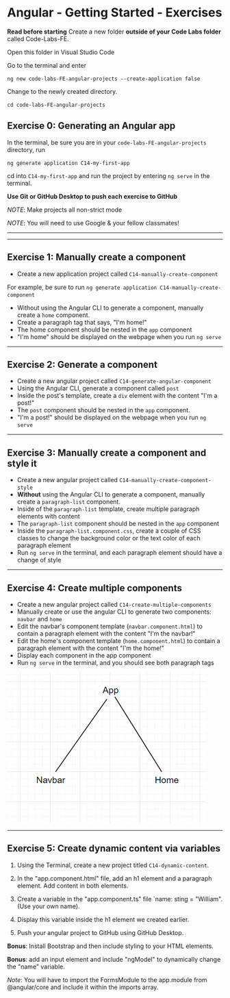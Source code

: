 # Angular - Getting Started - Exercises

**Read before starting**
Create a new folder **outside of your Code Labs folder** called Code-Labs-FE. 

Open this folder in Visual Studio Code

Go to the terminal and enter 

```
ng new code-labs-FE-angular-projects --create-application false
```

Change to the newly created directory.
```
cd code-labs-FE-angular-projects
```

## Exercise 0: Generating an Angular app
In the terminal, be sure you are in your `code-labs-FE-angular-projects` directory, run 

```
ng generate application C14-my-first-app
```

cd into `C14-my-first-app` and run the project by entering `ng serve` in the terminal.



**Use Git or GitHub Desktop to push each exercise to GitHub**

_NOTE_: Make projects all non-strict mode

_NOTE_: You will need to use Google & your fellow classmates!

---

---

## Exercise 1: Manually create a component

- Create a new application project called `C14-manually-create-component`

For example, be sure to run `ng generate application C14-manually-create-component`
- Without using the Angular CLI to generate a component, manually create a `home` component.
- Create a paragraph tag that says, "I'm home!"
- The home component should be nested in the `app` component
- "I'm home" should be displayed on the webpage when you run `ng serve`

---

## Exercise 2: Generate a component

- Create a new angular project called `C14-generate-angular-component`
- Using the Angular CLI, generate a component called `post`
- Inside the post's template, create a `div` element with the content "I'm a post!"
- The `post` component should be nested in the `app` component.
- "I'm a post!" should be displayed on the webpage when you run `ng serve`

---

## Exercise 3: Manually create a component and style it

- Create a new angular project called `C14-manually-create-component-style`
- **Without** using the Angular CLI to generate a component, manually create a `paragraph-list` component.
- Inside of the `paragraph-list` template, create multiple paragraph elements with content
- The `paragraph-list` component should be nested in the `app` component
- Inside the `paragraph-list.component.css`, create a couple of CSS classes to change the background color or the text color of each paragraph element
- Run `ng serve` in the terminal, and each paragraph element should have a change of style

---

## Exercise 4: Create multiple components

- Create a new angular project called `C14-create-multiple-components`
- Manually create or use the angular CLI to generate two components: `navbar` and `home`
- Edit the navbar's component template (`navbar.component.html`) to contain a paragraph element with the content "I'm the navbar!"
- Edit the home's component template (`home.component.html`) to contain a paragraph element with the content "I'm the home!"
- Display each component in the app component
- Run `ng serve` in the terminal, and you should see both paragraph tags

![Exercise 4 Component Tree](./assets/exercise-4_component-tree.png)

---

## Exercise 5: Create dynamic content via variables

1. Using the Terminal, create a new project titled `C14-dynamic-content`.

2. In the "app.component.html" file, add an h1 element and a paragraph element. Add content in both elements.

3. Create a variable in the "app.component.ts" file `name: sting = "William". (Use your own name).

4. Display this variable inside the h1 element we created earlier.

5. Push your angular project to GitHub using GitHub Desktop.

**Bonus**: Install Bootstrap and then include styling to your HTML elements.

**Bonus**: add an input element and include "ngModel" to dynamically change the "name" variable.

_Note_: You will have to import the FormsModule to the app.module from @angular/core and include it within the imports array.
